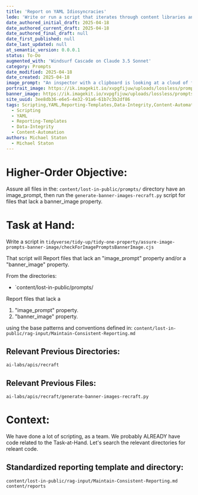 ```yaml
---
title: 'Report on YAML Idiosyncracies'
lede: 'Write or run a script that iterates through content libraries and reports on YAML idiosyncracies.'
date_authored_initial_draft: 2025-04-18
date_authored_current_draft: 2025-04-18
date_authored_final_draft: null
date_first_published: null
date_last_updated: null
at_semantic_version: 0.0.0.1
status: To-Do
augmented_with: 'Windsurf Cascade on Claude 3.5 Sonnet'
category: Prompts
date_modified: 2025-04-18
date_created: 2025-04-18
image_prompt: "An inspector with a clipboard is looking at a cloud of files, laid out like an operating system folder structure"
portrait_image: https://ik.imagekit.io/xvpgfijuw/uploads/lossless/prompts/workflow/2025-05-05_portrait_image_Report-on-YAML-Idiosyncracies_f43c70f0-cbbd-489e-b7db-df43101aa77b_pqJcONL6n.webp
banner_image: https://ik.imagekit.io/xvpgfijuw/uploads/lossless/prompts/workflow/2025-05-05_banner_image_Report-on-YAML-Idiosyncracies_ae2f4751-3236-4e5f-88bc-ba5f68e7b916_oFKz-cyP5.webp
site_uuid: 3ee8db36-e6e5-4e32-91a6-61b7c3b2df86
tags: Scripting,YAML,Reporting-Templates,Data-Integrity,Content-Automation
  - Scripting
  - YAML
  - Reporting-Templates
  - Data-Integrity
  - Content-Automation
authors: Michael Staton
  - Michael Staton
---
```

# Higher-Order Objective:

Assure all files in the:
`content/lost-in-public/prompts/` directory
have an image_prompt, then run the 
`generate-banner-images-recraft.py` script for files that lack a banner_image property.

# Task at Hand:

Write a script in 
`tidyverse/tidy-up/tidy-one-property/assure-image-prompts-banner-image/checkForImagePromptsBannerImage.cjs`


That script will Report files that lack an "image_prompt" property and/or a "banner_image" property.

From the directories:

- `content/lost-in-public/prompts/

Report files that lack a
1. "image_prompt" property.
2. "banner_image" property.

using the base patterns and conventions defined in:
`content/lost-in-public/rag-input/Maintain-Consistent-Reporting.md`

## Relevant Previous Directories:
`ai-labs/apis/recraft`

## Relevant Previous Files:

`ai-labs/apis/recraft/generate-banner-images-recraft.py`


# Context:

We have done a lot of scripting, as a team.  We probably ALREADY have code related to the Task-at-Hand.  Let's search the relevant directories for releant code.  

## Standardized reporting template and directory:

`content/lost-in-public/rag-input/Maintain-Consistent-Reporting.md`
`content/reports`

